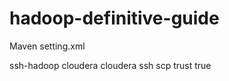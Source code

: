 hadoop-definitive-guide
=======================

Maven setting.xml

<server>
	<id>ssh-hadoop</id>
	<username>cloudera</username>
	<password>cloudera</password> <!-- not needed if using pageant -->      
  	<configuration>
    	<sshExecutable>ssh</sshExecutable>
    	<scpExecutable>scp</scpExecutable>
    	<scpArgs>trust true</scpArgs>        
  	</configuration>
</server>
